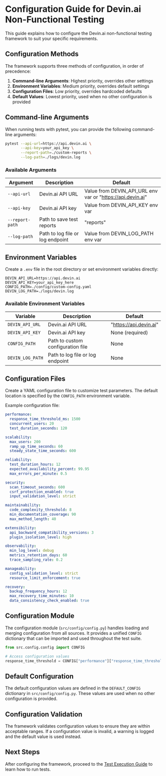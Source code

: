 # Configuration Guide for Devin.ai Non-Functional Testing

This guide explains how to configure the Devin.ai non-functional testing framework to suit your specific requirements.

## Configuration Methods

The framework supports three methods of configuration, in order of precedence:

1. **Command-line Arguments**: Highest priority, overrides other settings
2. **Environment Variables**: Medium priority, overrides default settings
3. **Configuration Files**: Low priority, overrides hardcoded defaults
4. **Default Values**: Lowest priority, used when no other configuration is provided

## Command-line Arguments

When running tests with pytest, you can provide the following command-line arguments:

```bash
pytest --api-url=https://api.devin.ai \
       --api-key=your_api_key \
       --report-path=./custom-reports \
       --log-path=./logs/devin.log
```

### Available Arguments

| Argument | Description | Default |
|----------|-------------|---------|
| `--api-url` | Devin.ai API URL | Value from DEVIN_API_URL env var or "https://api.devin.ai" |
| `--api-key` | Devin.ai API key | Value from DEVIN_API_KEY env var |
| `--report-path` | Path to save test reports | "reports" |
| `--log-path` | Path to log file or log endpoint | Value from DEVIN_LOG_PATH env var |

## Environment Variables

Create a `.env` file in the root directory or set environment variables directly:

```
DEVIN_API_URL=https://api.devin.ai
DEVIN_API_KEY=your_api_key_here
CONFIG_PATH=./config/custom-config.yaml
DEVIN_LOG_PATH=./logs/devin.log
```

### Available Environment Variables

| Variable | Description | Default |
|----------|-------------|---------|
| `DEVIN_API_URL` | Devin.ai API URL | "https://api.devin.ai" |
| `DEVIN_API_KEY` | Devin.ai API key | None (required) |
| `CONFIG_PATH` | Path to custom configuration file | None |
| `DEVIN_LOG_PATH` | Path to log file or log endpoint | None |

## Configuration Files

Create a YAML configuration file to customize test parameters. The default location is specified by the `CONFIG_PATH` environment variable.

Example configuration file:

```yaml
performance:
  response_time_threshold_ms: 1500
  concurrent_users: 20
  test_duration_seconds: 120

scalability:
  max_users: 200
  ramp_up_time_seconds: 60
  steady_state_time_seconds: 600

reliability:
  test_duration_hours: 12
  expected_availability_percent: 99.95
  max_errors_per_minute: 0.5

security:
  scan_timeout_seconds: 600
  csrf_protection_enabled: true
  input_validation_level: strict

maintainability:
  code_complexity_threshold: 8
  min_documentation_coverage: 90
  max_method_length: 40

extensibility:
  api_backward_compatibility_versions: 3
  plugin_isolation_level: high

observability:
  min_log_level: debug
  metrics_retention_days: 60
  trace_sampling_rate: 0.2

manageability:
  config_validation_level: strict
  resource_limit_enforcement: true

recovery:
  backup_frequency_hours: 12
  max_recovery_time_minutes: 10
  data_consistency_check_enabled: true
```

## Configuration Module

The configuration module (`src/config/config.py`) handles loading and merging configuration from all sources. It provides a unified `CONFIG` dictionary that can be imported and used throughout the test suite.

```python
from src.config.config import CONFIG

# Access configuration values
response_time_threshold = CONFIG["performance"]["response_time_threshold_ms"]
```

## Default Configuration

The default configuration values are defined in the `DEFAULT_CONFIG` dictionary in `src/config/config.py`. These values are used when no other configuration is provided.

## Configuration Validation

The framework validates configuration values to ensure they are within acceptable ranges. If a configuration value is invalid, a warning is logged and the default value is used instead.

## Next Steps

After configuring the framework, proceed to the [Test Execution Guide](./execution_guide.md) to learn how to run tests.
